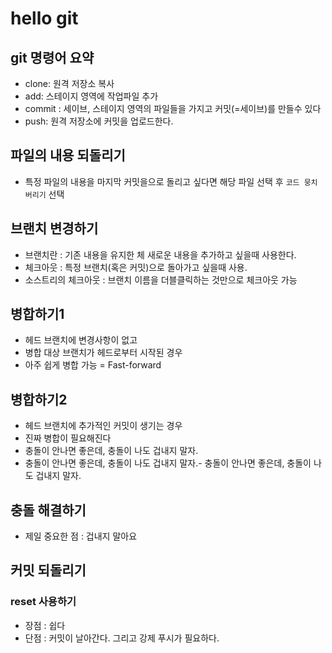 # hello git

## git 명령어 요약

- clone: 원격 저장소 복사
- add: 스테이지 영역에 작업파일 추가
- commit : 세이브, 스테이지 영역의 파일들을 가지고 커밋(=세이브)를 만들수 있다
- push: 원격 저장소에 커밋을 업로드한다.

## 파일의 내용 되돌리기
- 특정 파일의 내용을 마지막 커밋을으로 돌리고 싶다면 해당 파일 선택 후 `코드 뭉치 버리기` 선택


## 브랜치 변경하기
- 브랜치란 : 기존 내용을 유지한 체 새로운 내용을 추가하고 싶을때 사용한다.
- 체크아웃 : 특정 브랜치(혹은 커밋)으로 돌아가고 싶을때 사용.
- 소스트리의 체크아웃 : 브랜치 이름을 더블클릭하는 것만으로 체크아웃 가능

## 병합하기1
- 헤드 브랜치에 변경사항이 없고
- 병합 대상 브랜치가 헤드로부터 시작된 경우
- 아주 쉽게 병합 가능 = Fast-forward

## 병합하기2
- 헤드 브랜치에 추가적인 커밋이 생기는 경우
- 진짜 병합이 필요해진다
- 충돌이 안나면 좋은데, 충돌이 나도 겁내지 말자.
- 충돌이 안나면 좋은데, 충돌이 나도 겁내지 말자.- 충돌이 안나면 좋은데, 충돌이 나도 겁내지 말자.

## 충돌 해결하기
- 제일 중요한 점 : 겁내지 말아요

## 커밋 되돌리기

### reset 사용하기
- 장점 : 쉽다
- 단점 : 커밋이 날아간다. 그리고 강제 푸시가 필요하다.
